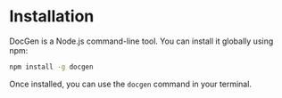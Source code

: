 # Installation

DocGen is a Node.js command-line tool. You can install it globally using npm:

```bash
npm install -g docgen
```

Once installed, you can use the `docgen` command in your terminal.
